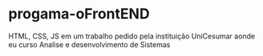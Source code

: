 # progama-oFrontEND
HTML, CSS, JS em um trabalho pedido pela instituição UniCesumar aonde eu curso Analise e desenvolvimento de Sistemas
